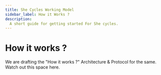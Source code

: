 ```yaml
---
title: She Cycles Working Model
sidebar_label: How it Works ?
description:
  A short guide for getting started For She cycles.
---
```


# How it works ?


We are drafting the "How it works ?" Architecture & Protocol for the same. Watch out this space here.

 